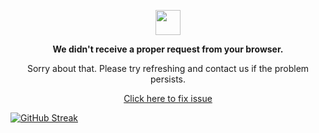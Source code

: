 <p align="center">
	<img width="40" src="https://github.githubassets.com/images/mona-loading-default.gif">
<p align="center"><strong>We didn't receive a proper request from your browser.</strong></p>
<p align="center">Sorry about that. Please try refreshing and contact us if the problem persists.</p>
<p align="center">
	<a href="https://www.youtube.com/watch?v=dQw4w9WgXcQ">Click here to fix issue</a> 


 [![GitHub Streak](https://streak-stats.demolab.com/?user=Bennett-Fourr)](https://git.io/streak-stats)
</p>
<p></p>
<p></p>
</p>
